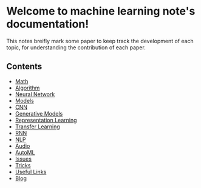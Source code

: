 Welcome to machine learning note's documentation!
=================================================

This notes breifly mark some paper to keep track the development of each topic, for understanding the contribution of each paper.

Contents
--------
* [Math](/math/index.md)
* [Algorithm](/algorithm/index.md)
* [Neural Network](/basic/index.md)
* [Models](/basic/basic_models.md)
* [CNN](/CNN/index.md)
* [Generative Models](/generative_models/index.md)
* [Representation Learning](/representation_learning.md)
* [Transfer Learning](transfer_learning/index.md)
* [RNN](/RNN/index.md)
* [NLP](/NLP/index.md)
* [Audio](/audio/index.md)
* [AutoML](/AutoML/index.md)
* [Issues](/issue.md)
* [Tricks](/tricks.md)
* [Useful Links](/links/useful_links.md)
* [Blog](/blog/index.md)
